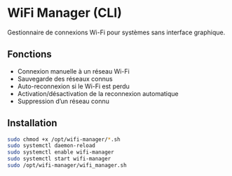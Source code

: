 # WiFi Manager (CLI)

Gestionnaire de connexions Wi-Fi pour systèmes sans interface graphique.

## Fonctions

- Connexion manuelle à un réseau Wi-Fi
- Sauvegarde des réseaux connus
- Auto-reconnexion si le Wi-Fi est perdu
- Activation/désactivation de la reconnexion automatique
- Suppression d’un réseau connu

## Installation

```bash
sudo chmod +x /opt/wifi-manager/*.sh
sudo systemctl daemon-reload
sudo systemctl enable wifi-manager
sudo systemctl start wifi-manager
sudo /opt/wifi-manager/wifi_manager.sh
```